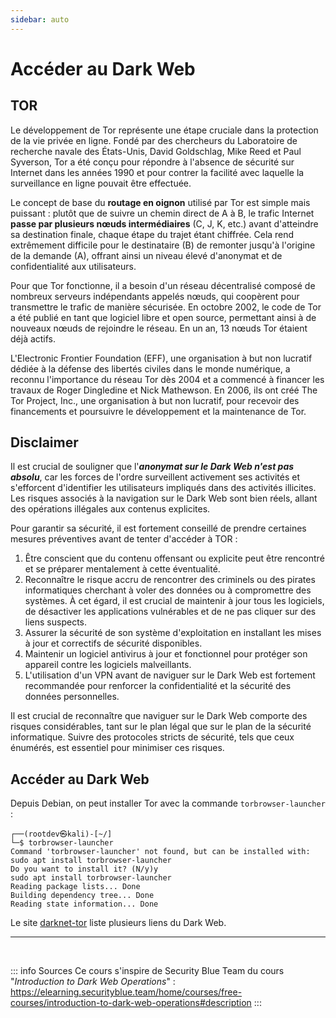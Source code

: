 ```yaml
---
sidebar: auto
---
```

# Accéder au Dark Web
<Badge type="tip" text="Rédigé le 20/04/2024" />

## TOR

Le développement de Tor représente une étape cruciale dans la protection de la vie privée en ligne. Fondé par des chercheurs du Laboratoire de recherche navale des États-Unis, David Goldschlag, Mike Reed et Paul Syverson, Tor a été conçu pour répondre à l'absence de sécurité sur Internet dans les années 1990 et pour contrer la facilité avec laquelle la surveillance en ligne pouvait être effectuée.

Le concept de base du **routage en oignon** utilisé par Tor est simple mais puissant : plutôt que de suivre un chemin direct de A à B, le trafic Internet **passe par plusieurs nœuds intermédiaires** (C, J, K, etc.) avant d'atteindre sa destination finale, chaque étape du trajet étant chiffrée. Cela rend extrêmement difficile pour le destinataire (B) de remonter jusqu'à l'origine de la demande (A), offrant ainsi un niveau élevé d'anonymat et de confidentialité aux utilisateurs.

Pour que Tor fonctionne, il a besoin d'un réseau décentralisé composé de nombreux serveurs indépendants appelés nœuds, qui coopèrent pour transmettre le trafic de manière sécurisée. En octobre 2002, le code de Tor a été publié en tant que logiciel libre et open source, permettant ainsi à de nouveaux nœuds de rejoindre le réseau. En un an, 13 nœuds Tor étaient déjà actifs.

L'Electronic Frontier Foundation (EFF), une organisation à but non lucratif dédiée à la défense des libertés civiles dans le monde numérique, a reconnu l'importance du réseau Tor dès 2004 et a commencé à financer les travaux de Roger Dingledine et Nick Mathewson. En 2006, ils ont créé The Tor Project, Inc., une organisation à but non lucratif, pour recevoir des financements et poursuivre le développement et la maintenance de Tor.

## Disclaimer

Il est crucial de souligner que l'***anonymat sur le Dark Web n'est pas absolu***, car les forces de l'ordre surveillent activement ses activités et s'efforcent d'identifier les utilisateurs impliqués dans des activités illicites. Les risques associés à la navigation sur le Dark Web sont bien réels, allant des opérations illégales aux contenus explicites.

Pour garantir sa sécurité, il est fortement conseillé de prendre certaines mesures préventives avant de tenter d'accéder à TOR :

1. Être conscient que du contenu offensant ou explicite peut être rencontré et se préparer mentalement à cette éventualité.
2. Reconnaître le risque accru de rencontrer des criminels ou des pirates informatiques cherchant à voler des données ou à compromettre des systèmes. À cet égard, il est crucial de maintenir à jour tous les logiciels, de désactiver les applications vulnérables et de ne pas cliquer sur des liens suspects.
3. Assurer la sécurité de son système d'exploitation en installant les mises à jour et correctifs de sécurité disponibles.
4. Maintenir un logiciel antivirus à jour et fonctionnel pour protéger son appareil contre les logiciels malveillants.
5. L'utilisation d'un VPN avant de naviguer sur le Dark Web est fortement recommandée pour renforcer la confidentialité et la sécurité des données personnelles.

Il est crucial de reconnaître que naviguer sur le Dark Web comporte des risques considérables, tant sur le plan légal que sur le plan de la sécurité informatique. Suivre des protocoles stricts de sécurité, tels que ceux énumérés, est essentiel pour minimiser ces risques.

## Accéder au Dark Web

Depuis Debian, on peut installer Tor avec la commande `torbrowser-launcher `:

```shell
┌──(rootdev㉿kali)-[~/]
└─$ torbrowser-launcher                           
Command 'torbrowser-launcher' not found, but can be installed with:
sudo apt install torbrowser-launcher
Do you want to install it? (N/y)y
sudo apt install torbrowser-launcher
Reading package lists... Done
Building dependency tree... Done
Reading state information... Done
```

Le site [darknet-tor](https://darknet-tor.com/meilleurs-sites-onion-deepweb.php) liste plusieurs liens du Dark Web.




<hr>
<br>

::: info Sources
Ce cours s'inspire de Security Blue Team du cours "*Introduction to Dark Web Operations*" :
https://elearning.securityblue.team/home/courses/free-courses/introduction-to-dark-web-operations#description
:::